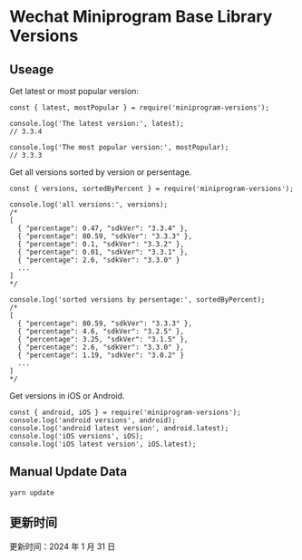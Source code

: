 
# Wechat Miniprogram Base Library Versions

## Useage

Get latest or most popular version:

```;
const { latest, mostPopular } = require('miniprogram-versions');

console.log('The latest version:', latest);
// 3.3.4

console.log('The most popular version:', mostPopular);
// 3.3.3

```

Get all versions sorted by version or persentage.

```
const { versions, sortedByPercent } = require('miniprogram-versions');

console.log('all versions:', versions);
/*
[
  { "percentage": 0.47, "sdkVer": "3.3.4" },
  { "percentage": 80.59, "sdkVer": "3.3.3" },
  { "percentage": 0.1, "sdkVer": "3.3.2" },
  { "percentage": 0.01, "sdkVer": "3.3.1" },
  { "percentage": 2.6, "sdkVer": "3.3.0" }
  ...
]
*/

console.log('sorted versions by persentage:', sortedByPercent);
/*
[
  { "percentage": 80.59, "sdkVer": "3.3.3" },
  { "percentage": 4.6, "sdkVer": "3.2.5" },
  { "percentage": 3.25, "sdkVer": "3.1.5" },
  { "percentage": 2.6, "sdkVer": "3.3.0" },
  { "percentage": 1.19, "sdkVer": "3.0.2" }
  ...
]
*/
```

Get versions in iOS or Android.

```
const { android, iOS } = require('miniprogram-versions');
console.log('android versions', android);
console.log('android latest version', android.latest);
console.log('iOS versions', iOS);
console.log('iOS latest version', iOS.latest);
```

## Manual Update Data

```
yarn update
```

## 更新时间

更新时间：2024 年 1 月 31 日
